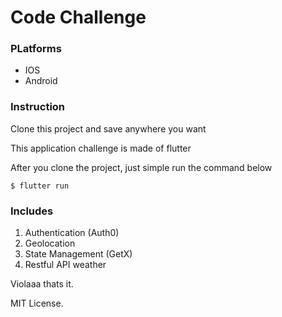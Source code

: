 # Code Challenge

### PLatforms
* IOS
* Android

### Instruction
<p>Clone this project and save anywhere you want</p> 
<p>This application challenge is made of flutter</p>
<p>After you clone the project, just simple run the command below</p>

```
$ flutter run
```

### Includes
1. Authentication (Auth0)
2. Geolocation
3. State Management (GetX)
4. Restful API weather

<p>Violaaa thats it.</p>
<p>MIT License.</p>
